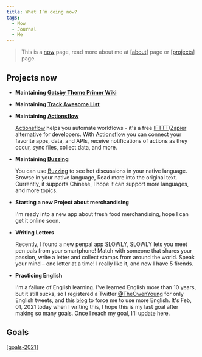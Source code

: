 ```yaml
---
title: What I’m doing now?
tags:
  - Now
  - Journal
  - Me
---
```


> This is a [now](https://nownownow.com/about) page, read more about me at [[about]] page or [[projects]] page.

## Projects now

- **Maintaining [Gatsby Theme Primer Wiki](https://github.com/theowenyoung/gatsby-theme-primer-wiki)**
- **Maintaining [Track Awesome List](https://www.trackawesomelist.com)**
- **Maintaining [Actionsflow](https://github.com/actionsflow/actionsflow)**

  [Actionsflow](https://github.com/actionsflow/actionsflow) helps you automate workflows - it's a free [IFTTT](https://ifttt.com/)/[Zapier](https://zapier.com/) alternative for developers. With [Actionsflow](https://github.com/actionsflow/actionsflow) you can connect your favorite apps, data, and APIs, receive notifications of actions as they occur, sync files, collect data, and more.

- **Maintaining [Buzzing](https://www.buzzing.cc/)**

  You can use [Buzzing](https://www.buzzing.cc/) to see hot discussions in your native language. Browse in your native language, Read more into the original text. Currently, it supports Chinese, I hope it can support more languages, and more topics.

- **Starting a new Project about merchandising**

  I'm ready into a new app about fresh food merchandising, hope I can get it online soon.

- **Writing Letters**

  Recently, I found a new penpal app [SLOWLY](https://slowly.app/en/), SLOWLY lets you meet pen pals from your smartphone! Match with someone that shares your passion, write a letter and collect stamps from around the world. Speak your mind – one letter at a time! I really like it, and now I have 5 firends.

- **Practicing English**

  I'm a failure of English learning. I've learned English more than 10 years, but it still sucks, so I registered a Twitter [@TheOwenYoung](https://twitter.com/TheOwenYoung) for only English tweets, and this [blog](https://blog.owenyoung.com) to force me to use more English. It's Feb, 01, 2021 today when I writing this, I hope this is my last goal after making so many goals. Once I reach my goal, I'll update here.

## Goals

[[goals-2021]]

[//begin]: # "Autogenerated link references for markdown compatibility"
[about]: about.md "About Me"
[projects]: projects.md "Projects"
[goals-2021]: goals-2021.md "2021 Goals"
[//end]: # "Autogenerated link references"
